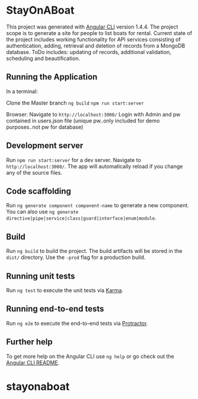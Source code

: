 # StayOnABoat

This project was generated with [Angular CLI](https://github.com/angular/angular-cli) version 1.4.4.  The project scope is to generate a site for people to list boats for rental.  Current state of the project includes working functionality for API services consisting of authentication, adding, retrieval and deletion of records from a MongoDB database.  ToDo includes: updating of records, additional validation, scheduling and beautification.

## Running the Application

In a terminal:

Clone the Master branch
`ng build`
`npm run start:server`

Browser:
Navigate to `http://localhost:3000/`
Login with Admin and pw contained in users.json file (unique pw..only included for demo purposes..not pw for database)


## Development server

Run `npm run start:server` for a dev server. Navigate to `http://localhost:3000/`. The app will automatically reload if you change any of the source files.

## Code scaffolding

Run `ng generate component component-name` to generate a new component. You can also use `ng generate directive|pipe|service|class|guard|interface|enum|module`.

## Build

Run `ng build` to build the project. The build artifacts will be stored in the `dist/` directory. Use the `-prod` flag for a production build.

## Running unit tests

Run `ng test` to execute the unit tests via [Karma](https://karma-runner.github.io).

## Running end-to-end tests

Run `ng e2e` to execute the end-to-end tests via [Protractor](http://www.protractortest.org/).

## Further help

To get more help on the Angular CLI use `ng help` or go check out the [Angular CLI README](https://github.com/angular/angular-cli/blob/master/README.md).
# stayonaboat
